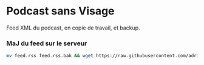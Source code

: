 # Podcast sans Visage

Feed XML du podcast, en copie de travail, et backup.

### MaJ du feed sur le serveur

```bash
mv feed.rss feed.rss.bak && wget https://raw.githubusercontent.com/adrienbricchi/psv-feed/master/feed.rss
```
